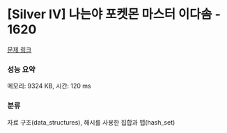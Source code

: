 # [Silver IV] 나는야 포켓몬 마스터 이다솜 - 1620 

[문제 링크](https://www.acmicpc.net/problem/1620) 

### 성능 요약

메모리: 9324 KB, 시간: 120 ms

### 분류

자료 구조(data_structures), 해시를 사용한 집합과 맵(hash_set)


